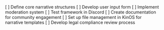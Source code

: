 [ ] Define core narrative structures
[ ] Develop user input form
[ ] Implement moderation system
[ ] Test framework in Discord
[ ] Create documentation for community engagement
[ ] Set up file management in KinOS for narrative templates
[ ] Develop legal compliance review process